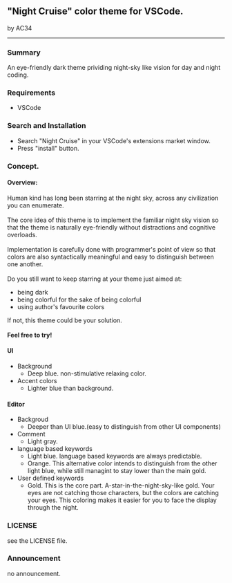 ## "Night Cruise" color theme for VSCode.

by AC34

---
### Summary
  An eye-friendly dark theme prividing night-sky like vision for day and night coding.

### Requirements
 - VSCode

### Search and Installation
  - Search "Night Cruise" in your VSCode's extensions market window.
  - Press "install" button.
### Concept.
####  Overview:
 Human kind has long been starring at the night sky, across any civilization you can enumerate.<br><br>
 The core idea of this theme is to implement the familiar night sky vision so that the theme is naturally eye-friendly without distractions and cognitive overloads.<br><br>
 Implementation is carefully done with programmer's point of view so that colors are also syntactically meaningful and easy to distinguish between one another.<br><br>
 Do you still want to keep starring at your theme just aimed at:
  - being dark
  - being colorful for the sake of being colorful
  - using author's favourite colors

 If not, this theme could be your solution.<br><br>
 **Feel free to try!**

#### UI
   - Background
     - Deep blue. non-stimulative relaxing color.
   - Accent colors
     - Lighter blue than background.
#### Editor
   - Backgroud
      - Deeper than UI blue.(easy to distinguish from other UI components)
   - Comment
      - Light gray.
   - language based keywords
      - Light blue.  language based keywords are always predictable.
      - Orange. This alternative color intends to distinguish from the other light blue, while still managint to stay lower than the main gold.
   - User defined keywords
      - Gold. This is the core part. A-star-in-the-night-sky-like gold. Your eyes are not catching those characters, but the colors are catching your eyes. This coloring makes it easier for you to face the display through the night.

### LICENSE
see the LICENSE file.

### Announcement
no announcement.